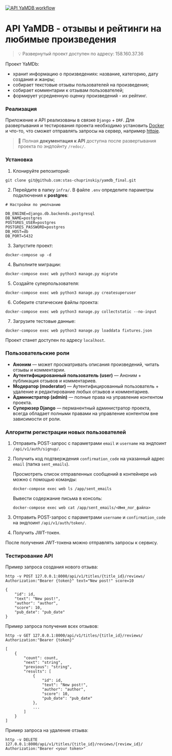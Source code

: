 [![API YaMDB workflow](https://github.com/stas-chuprinskiy/yamdb_final/actions/workflows/yamdb_workflow.yml/badge.svg)](https://github.com/stas-chuprinskiy/yamdb_final/actions/workflows/yamdb_workflow.yml)


# API YaMDB - отзывы и рейтинги на любимые произведения

> 💡 Развернутый проект доступен по адресу: 158.160.37.36

Проект YaMDb:

- хранит информацию о произведениях: название, категорию, дату создания и жанры;
- собирает текстовые отзывы пользователей на произведения;
- собирает комментарии к отзывам пользователей;
- формирует усредненную оценку произведений - их рейтинг.


### Реализация

Приложение и API реализованы в связке `Django` + `DRF`. Для развертывания и тестирования
проекта необходимо установить [Docker](https://docs.docker.com/engine/install/) и что-то,
что сможет отправлять запросы на сервер, например [httpie](https://httpie.io/docs/cli).

> 📘 Полная **документация к API** доступна после развертывания проекта по эндпойнту `/redoc/`.


### Установка

1. Клонируйте репозиторий:

```
git clone git@github.com:stas-chuprinskiy/yamdb_final.git
```

2. Перейдите в папку `infra/`. В файле `.env` определите параметры подключения к **postgres**:

```
# Настройки по умолчанию

DB_ENGINE=django.db.backends.postgresql
DB_NAME=postgres
POSTGRES_USER=postgres
POSTGRES_PASSWORD=postgres
DB_HOST=db
DB_PORT=5432
```

3. Запустите проект:

```
docker-compose up -d
```

4. Выполните миграции:

```
docker-compose exec web python3 manage.py migrate
```

5. Создайте суперпользователя:

```
docker-compose exec web python3 manage.py createsuperuser
```

6. Соберите статические файлы проекта:

```
docker-compose exec web python3 manage.py collectstatic --no-input
```

7. Загрузите тестовые данные:

```
docker-compose exec web python3 manage.py loaddata fixtures.json
```

Проект станет доступен по адресу `localhost`.


### Пользовательские роли
* **Аноним** — может просматривать описания произведений, читать отзывы и комментарии.
* **Аутентифицированный пользователь (user)** — Аноним + публикация отзывов и комментариев.
* **Модератор (moderator)** — Аутентифицированный пользователь + удаление и редактирование
любых отзывов и комментариев.
* **Администратор (admin)** — полные права на управление контентом проекта.
* **Суперюзер Django** — перманентный администратор проекта, всегда обладает полными правами 
на управление контентом вне зависимости от роли.


### Алгоритм регистрации новых пользователей
1. Отправить POST-запрос с параметрами `email` и `username` на эндпоинт `/api/v1/auth/signup/`.
2. Получить код подтверждения `confirmation_code` на указанный адрес `email` (папка `sent_emails`).
	
	Просмотреть список отправленных сообщений в контейнере `web` можно с помощью команды:
	
	```
	docker-compose exec web ls /app/sent_emails
	```
	
	Вывести содержание письма в консоль:
	
	```
	docker-compose exec web cat /app/sent_emails/<Имя_лог_файла>
	```
	
3. Отправить POST-запрос с параметрами `username` и `confirmation_code` на эндпоинт `/api/v1/auth/token/`.
4. Получить JWT-токен.

После получения JWT-токена можно отправлять запросы к сервису.


### Тестирование API

Пример запроса создания нового отзыва:

```
http -v POST 127.0.0.1:8000/api/v1/titles/{title_id}/reviews/ Authorization:"Bearer {token}" text="New post!" score=10
```

```
{
    "id": id,
    "text": "New post!",
    "author": "author",
    "score": 10,
    "pub_date": "pub_date"
}
```

Пример запроса получения всех отзывов:

```
http -v GET 127.0.0.1:8000/api/v1/titles/{title_id}/reviews/ Authorization:"Bearer {token}"
```

```
[
    {
        "count": count,
        "next": "string",
        "previous": "string",
        "results": [
            {
                "id": id,
                "text": "New post!",
                "author": "author",
                "score": 10,
                "pub_date": "pub_date"
            },
            ...
        ]
    }
]
```

Пример запроса на удаление отзыва:

```
http -v DELETE 127.0.0.1:8000/api/v1/titles/{title_id}/reviews/{review_id}/ Authorization:"Bearer <your token>"
```
